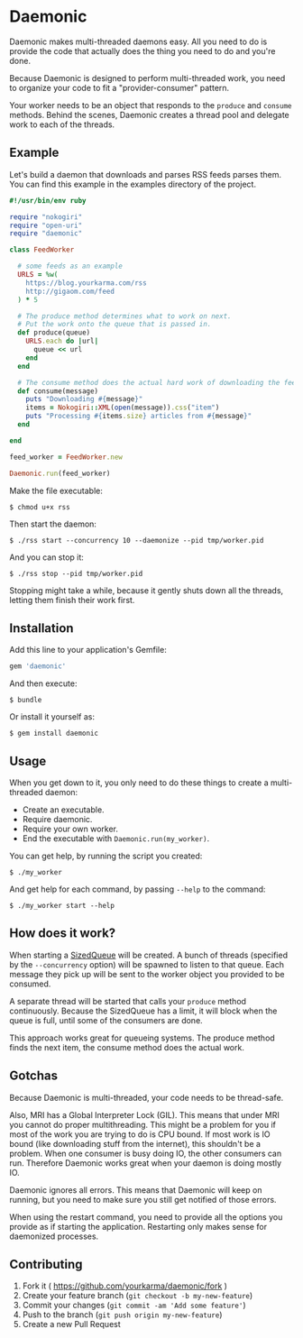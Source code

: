 # Daemonic

Daemonic makes multi-threaded daemons easy. All you need to do is provide the
code that actually does the thing you need to do and you're done.

Because Daemonic is designed to perform multi-threaded work, you need to
organize your code to fit a "provider-consumer" pattern.

Your worker needs to be an object that responds to the `produce` and `consume`
methods. Behind the scenes, Daemonic creates a thread pool and delegate work to
each of the threads.

## Example

Let's build a daemon that downloads and parses RSS feeds parses them. You can
find this example in the examples directory of the project.

``` ruby
#!/usr/bin/env ruby

require "nokogiri"
require "open-uri"
require "daemonic"

class FeedWorker

  # some feeds as an example
  URLS = %w(
    https://blog.yourkarma.com/rss
    http://gigaom.com/feed
  ) * 5

  # The produce method determines what to work on next.
  # Put the work onto the queue that is passed in.
  def produce(queue)
    URLS.each do |url|
      queue << url
    end
  end

  # The consume method does the actual hard work of downloading the feed and parsing it.
  def consume(message)
    puts "Downloading #{message}"
    items = Nokogiri::XML(open(message)).css("item")
    puts "Processing #{items.size} articles from #{message}"
  end

end

feed_worker = FeedWorker.new

Daemonic.run(feed_worker)
```

Make the file executable:

```
$ chmod u+x rss
```

Then start the daemon:

```
$ ./rss start --concurrency 10 --daemonize --pid tmp/worker.pid
```

And you can stop it:

```
$ ./rss stop --pid tmp/worker.pid
```

Stopping might take a while, because it gently shuts down all the threads,
letting them finish their work first.

## Installation

Add this line to your application's Gemfile:

``` ruby
gem 'daemonic'
```

And then execute:

```
$ bundle
```

Or install it yourself as:

```
$ gem install daemonic
```

## Usage

When you get down to it, you only need to do these things to create a
multi-threaded daemon:

* Create an executable.
* Require daemonic.
* Require your own worker.
* End the executable with `Daemonic.run(my_worker)`.

You can get help, by running the script you created:

```
$ ./my_worker
```

And get help for each command, by passing `--help` to the command:

```
$ ./my_worker start --help
```

## How does it work?

When starting a
[SizedQueue](http://ruby-doc.org/stdlib-2.0.0/libdoc/thread/rdoc/SizedQueue.html
) will be created. A bunch of threads (specified by the `--concurrency` option)
will be spawned to listen to that queue. Each message they pick up will be sent
to the worker object you provided to be consumed.

A separate thread will be started that calls your `produce` method continuously.
Because the SizedQueue has a limit, it will block when the queue is full, until
some of the consumers are done.

This approach works great for queueing systems. The produce method finds the
next item, the consume method does the actual work.

## Gotchas

Because Daemonic is multi-threaded, your code needs to be thread-safe.

Also, MRI has a Global Interpreter Lock (GIL). This means that under MRI you
cannot do proper multithreading. This might be a problem for you if most of
the work you are trying to do is CPU bound. If most work is IO bound (like
downloading stuff from the internet), this shouldn't be a problem. When one
consumer is busy doing IO, the other consumers can run. Therefore Daemonic works
great when your daemon is doing mostly IO.

Daemonic ignores all errors. This means that Daemonic will keep on running, but
you need to make sure you still get notified of those errors.

When using the restart command, you need to provide all the options you provide
as if starting the application. Restarting only makes sense for daemonized
processes.

## Contributing

1. Fork it ( https://github.com/yourkarma/daemonic/fork )
2. Create your feature branch (`git checkout -b my-new-feature`)
3. Commit your changes (`git commit -am 'Add some feature'`)
4. Push to the branch (`git push origin my-new-feature`)
5. Create a new Pull Request
